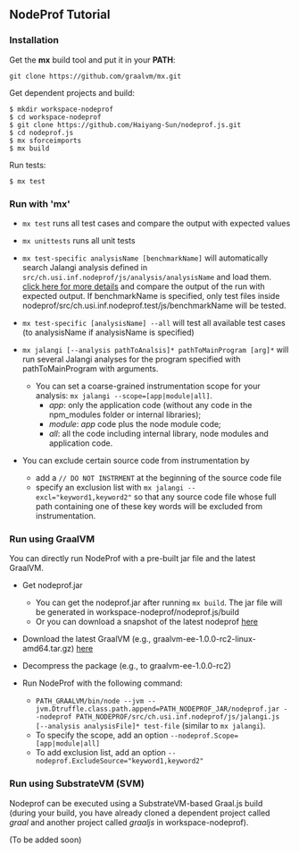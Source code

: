 
## NodeProf Tutorial

### Installation

Get the __mx__ build tool and put it in your __PATH__:

```
git clone https://github.com/graalvm/mx.git
```

Get dependent projects and build:

```
$ mkdir workspace-nodeprof
$ cd workspace-nodeprof
$ git clone https://github.com/Haiyang-Sun/nodeprof.js.git
$ cd nodeprof.js
$ mx sforceimports
$ mx build
```

Run tests:
```
$ mx test
```

### Run with 'mx'

- ``` mx test ``` runs all test cases and compare the output with expected values

- ``` mx unittests ``` runs all unit tests

- ``` mx test-specific analysisName [benchmarkName] ``` will automatically search Jalangi analysis defined in ```src/ch.usi.inf.nodeprof/js/analysis/analysisName``` and load them. [click here for more details](https://github.com/Haiyang-Sun/nodeprof.js/tree/master/src/ch.usi.inf.nodeprof/js/analysis) and compare the output of the run with expected output.
If benchmarkName is specified, only test files inside nodeprof/src/ch.usi.inf.nodeprof.test/js/benchmarkName will be tested.

- ``` mx test-specific [analysisName] --all ``` will test all available test cases (to analysisName if analysisName is specified)

- ``` mx jalangi [--analysis pathToAnalsis]* pathToMainProgram [arg]* ``` will run several Jalangi analyses for the program specified with pathToMainProgram with arguments.
  * You can set a coarse-grained instrumentation scope for your analysis: ``` mx jalangi --scope=[app|module|all] ```.
    - _app_: only the application code (without any code in the npm_modules folder or internal libraries);
    - _module_: _app_ code plus the node module code;
    - _all_: all the code including internal library, node modules and application code.
- You can exclude certain source code from instrumentation by
  * add a ```// DO NOT INSTRMENT``` at the beginning of the source code file
  * specify an exclusion list with ```mx jalangi --excl="keyword1,keyword2"``` so that any source code file whose full path containing one of these key words will be excluded from instrumentation.

### Run using GraalVM

  You can directly run NodeProf with a pre-built jar file and the latest GraalVM.
  - Get nodeprof.jar
    * You can get the nodeprof.jar after running ```mx build```. The jar file will be generated in workspace-nodeprof/nodeprof.js/build
    * Or you can download a snapshot of the latest nodeprof [here](https://github.com/Haiyang-Sun/nodeprof.js/tree/master/snapshot/nodeprof.jar)

  - Download the latest GraalVM (e.g., graalvm-ee-1.0.0-rc2-linux-amd64.tar.gz) [here](http://www.oracle.com/technetwork/oracle-labs/program-languages/downloads/index.html)

  - Decompress the package (e.g., to graalvm-ee-1.0.0-rc2)

  - Run NodeProf with the following command:
    * ``` PATH_GRAALVM/bin/node --jvm --jvm.Dtruffle.class.path.append=PATH_NODEPROF_JAR/nodeprof.jar --nodeprof PATH_NODEPROF/src/ch.usi.inf.nodeprof/js/jalangi.js [--analysis analysisFile]* test-file ``` (similar to ```mx jalangi```).
    * To specify the scope, add an option ```--nodeprof.Scope=[app|module|all]```
    * To add exclusion list, add an option ```--nodeprof.ExcludeSource="keyword1,keyword2"```

### Run using SubstrateVM (SVM)

Nodeprof can be executed using a SubstrateVM-based Graal.js build (during your build, you have already cloned a dependent project called _graal_ and another project called _graaljs_ in workspace-nodeprof).

(To be added soon)
